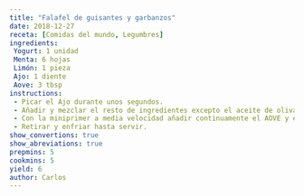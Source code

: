 ```yaml
---
title: "Falafel de guisantes y garbanzos"
date: 2018-12-27
receta: [Comidas del mundo, Legumbres]
ingredients:
 Yogurt: 1 unidad
 Menta: 6 hojas
 Limón: 1 pieza
 Ajo: 1 diente
 Aove: 3 tbsp
instructions:
 - Picar el Ajo durante unos segundos.
 - Añadir y mezclar el resto de ingredientes excepto el aceite de oliva. Como espesante se puede usar harina de coco, de plátano, de yuca o maicena de maíz.
 - Con la miniprimer a media velocidad añadir continuamente el AOVE y esperar que emulsione ligeramente (la salsa es bastante líquida en cualquier caso).
 - Retirar y enfriar hasta servir.
show_convertions: true
show_abreviations: true
prepmins: 5
cookmins: 5
yield: 6
author: Carlos
---
```

<!--stackedit_data:
eyJoaXN0b3J5IjpbLTM2MjY3MjM5N119
-->